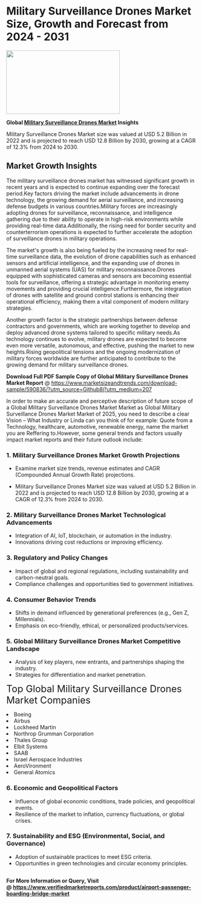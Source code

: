 <H1>Military Surveillance Drones Market Size, Growth and Forecast from 2024 - 2031</H1><img class="aligncenter size-medium wp-image-584254" src="https://thirdeyenews.in/wp-content/uploads/2024/09/Global-Market-Research-300x168.jpeg" alt="" width="300" height="168" /><p><strong>Global&nbsp;<a href="https://www.marketsizeandtrends.com/download-sample/590836/?utm_source=Github8j?utm_medium=207">Military Surveillance Drones Market</a> Insights</strong></p><p>Military Surveillance Drones Market size was valued at USD 5.2 Billion in 2022 and is projected to reach USD 12.8 Billion by 2030, growing at a CAGR of 12.3% from 2024 to 2030.</p><p><h2>Market Growth Insights</h2> <p>The military surveillance drones market has witnessed significant growth in recent years and is expected to continue expanding over the forecast period.Key factors driving the market include advancements in drone technology, the growing demand for aerial surveillance, and increasing defense budgets in various countries.Military forces are increasingly adopting drones for surveillance, reconnaissance, and intelligence gathering due to their ability to operate in high-risk environments while providing real-time data.Additionally, the rising need for border security and counterterrorism operations is expected to further accelerate the adoption of surveillance drones in military operations.</p> <p>The market's growth is also being fueled by the increasing need for real-time surveillance data, the evolution of drone capabilities such as enhanced sensors and artificial intelligence, and the expanding use of drones in unmanned aerial systems (UAS) for military reconnaissance.Drones equipped with sophisticated cameras and sensors are becoming essential tools for surveillance, offering a strategic advantage in monitoring enemy movements and providing crucial intelligence.Furthermore, the integration of drones with satellite and ground control stations is enhancing their operational efficiency, making them a vital component of modern military strategies.</p> <p>Another growth factor is the strategic partnerships between defense contractors and governments, which are working together to develop and deploy advanced drone systems tailored to specific military needs.As technology continues to evolve, military drones are expected to become even more versatile, autonomous, and effective, pushing the market to new heights.Rising geopolitical tensions and the ongoing modernization of military forces worldwide are further anticipated to contribute to the growing demand for military surveillance drones.</p> <p><span class=""><strong>Download Full PDF Sample Copy of Global Military Surveillance Drones Market Report</strong> @ <a href="https://www.marketsizeandtrends.com/download-sample/590836/?utm_source=Github8j?utm_medium=207" target="_blank">https://www.marketsizeandtrends.com/download-sample/590836/?utm_source=Github8j?utm_medium=207</a></span></p><p>In order to make an accurate and perceptive description of future scope of a Global&nbsp;Military Surveillance Drones Market Market as Global&nbsp;Military Surveillance Drones Market Market of 2025, you need to describe a clear Vision &ndash; What Industry or Linda can you think of for example: Quote from a Technology, healthcare, automotive, renewable energy, name the market you are Reffering to.However, some general trends and factors usually impact market reports and their future outlook include:</p><h3>1.&nbsp;<strong>Military Surveillance Drones Market Growth Projections</strong></h3><ul><li>Examine market size trends, revenue estimates and CAGR (Compounded Annual Growth Rate) projections.</li><li><p>Military Surveillance Drones Market size was valued at USD 5.2 Billion in 2022 and is projected to reach USD 12.8 Billion by 2030, growing at a CAGR of 12.3% from 2024 to 2030.</p></li></ul><h3>2.&nbsp;<strong>Military Surveillance Drones Market Technological Advancements</strong></h3><ul><li>Integration of AI, IoT, blockchain, or automation in the industry.</li><li>Innovations driving cost reductions or improving efficiency.</li></ul><h3>3.&nbsp;<strong>Regulatory and Policy Changes</strong></h3><ul><li>Impact of global and regional regulations, including sustainability and carbon-neutral goals.</li><li>Compliance challenges and opportunities tied to government initiatives.</li></ul><h3>4.&nbsp;<strong>Consumer Behavior Trends</strong></h3><ul><li>Shifts in demand influenced by generational preferences (e.g., Gen Z, Millennials).</li><li>Emphasis on eco-friendly, ethical, or personalized products/services.</li></ul><h3>5.&nbsp;<strong>Global Military Surveillance Drones Market Competitive Landscape</strong></h3><ul><li>Analysis of key players, new entrants, and partnerships shaping the industry.</li><li>Strategies for differentiation and market penetration.</li></ul><p data-pm-slice="1 1 []"><span style="color: inherit; font-family: inherit; font-size: 25px;">Top Global Military Surveillance Drones Market Companies</span></p><div class="" data-test-id=""><p><li>Boeing</li><li> Airbus</li><li> Lockheed Martin</li><li> Northrop Grumman Corporation</li><li> Thales Group</li><li> Elbit Systems</li><li> SAAB</li><li> Israel Aerospace Industries</li><li> AeroVironment</li><li> General Atomics</li></p></div><h3>6.&nbsp;<strong>Economic and Geopolitical Factors</strong></h3><ul><li>Influence of global economic conditions, trade policies, and geopolitical events.</li><li>Resilience of the market to inflation, currency fluctuations, or global crises.</li></ul><h3>7.&nbsp;<strong>Sustainability and ESG (Environmental, Social, and Governance)</strong></h3><ul><li>Adoption of sustainable practices to meet ESG criteria.</li><li>Opportunities in green technologies and circular economy principles.</li></ul><h2><strong style="font-size: 14px;">For More Information or Query, Visit @&nbsp;</strong><a style="background-color: #ffffff; font-size: 14px;" href="https://www.marketsizeandtrends.com/report/military-surveillance-drones-market/" target="_blank">https://www.verifiedmarketreports.com/product/airport-passenger-boarding-bridge-market</a></h2>